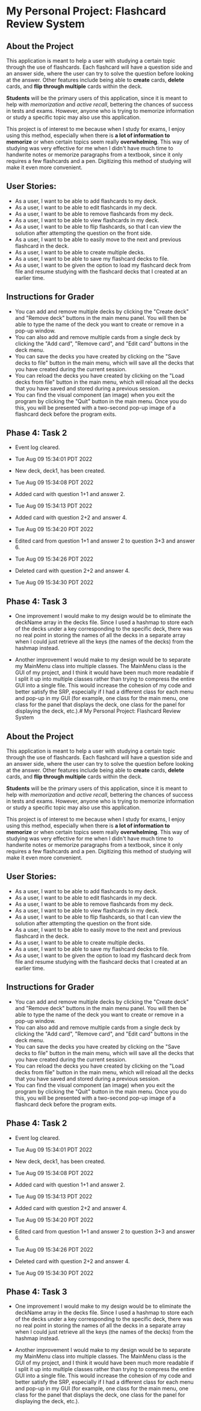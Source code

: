 # My Personal Project: Flashcard Review System

## About the Project

This application is meant to help a user with studying a certain topic through the use of flashcards.
Each flashcard will have a question side and an answer side, where the user can try to solve the
question before looking at the answer. Other features include being able to **create** cards, **delete** cards,
and **flip through multiple** cards within the deck.

**Students** will be the primary users of this application, since it is meant to help with _memorization_ and
_active recall_, bettering the chances of success in tests and exams. However, anyone who is trying to memorize
information or study a specific topic may also use this application.

This project is of interest to me because when I study for exams, I enjoy using this method, especially
when there is **a lot of information to memorize** or when certain topics seem really **overwhelming**. This way of
studying was very effective for me when I didn't have much time to handwrite notes or memorize paragraphs from
a textbook, since it only requires a few flashcards and a pen. Digitizing this method of studying will make
it even more convenient.

## User Stories:

- As a user, I want to be able to add flashcards to my deck.
- As a user, I want to be able to edit flashcards in my deck.
- As a user, I want to be able to remove flashcards from my deck.
- As a user, I want to be able to view flashcards in my deck.
- As a user, I want to be able to flip flashcards, so that I can view the solution after attempting the question on
  the front side.
- As a user, I want to be able to easily move to the next and previous flashcard in the deck.
- As a user, I want to be able to create multiple decks.
- As a user, I want to be able to save my flashcard decks to file.
- As a user, I want to be given the option to load my flashcard deck from file and resume studying with the flashcard
  decks that I created at an earlier time.

## Instructions for Grader

- You can add and remove multiple decks by clicking the "Create deck" and "Remove deck" buttons in the main menu panel.
  You will then be able to type the name of the deck you want to create or remove in a pop-up window.
- You can also add and remove multiple cards from a single deck by clicking the "Add card", "Remove card", and "Edit
  card" buttons in the deck menu.
- You can save the decks you have created by clicking on the "Save decks to file" button in the main menu, which will
  save all the decks that you have created during the current session.
- You can reload the decks you have created by clicking on the "Load decks from file" button in the main menu, which
  will reload all the decks that you have saved and stored during a previous session.
- You can find the visual component (an image) when you exit the program by clicking the "Quit" button in the main menu.
  Once you do this, you will be presented with a two-second pop-up image of a flashcard deck before the program exits.

## Phase 4: Task 2

- Event log cleared.
- Tue Aug 09 15:34:01 PDT 2022

- New deck, deck1, has been created.
- Tue Aug 09 15:34:08 PDT 2022

- Added card with question 1+1 and answer 2.
- Tue Aug 09 15:34:13 PDT 2022

- Added card with question 2+2 and answer 4.
- Tue Aug 09 15:34:20 PDT 2022

- Edited card from question 1+1 and answer 2 to question 3+3 and answer 6.
- Tue Aug 09 15:34:26 PDT 2022

- Deleted card with question 2+2 and answer 4.
- Tue Aug 09 15:34:30 PDT 2022

## Phase 4: Task 3

- One improvement I would make to my design would be to eliminate the deckName array in the decks file. Since I used a
  hashmap to store each of the decks under a key corresponding to the specific deck, there was no real point in storing
  the names of all the decks in a separate array when I could just retrieve all the keys (the names of the decks) from the
  hashmap instead.

- Another improvement I would make to my design would be to separate my MainMenu class into multiple classes. The
  MainMenu class is the GUI of my project, and I think it would have been much more readable if I split it up into
  multiple classes rather than trying to compress the entire GUI into a single file. This would increase the cohesion of
  my code and better satisfy the SRP, especially if I had a different class for each menu and pop-up in my GUI (for
  example, one class for the main menu, one class for the panel that displays the deck, one class for the panel for
  displaying the deck, etc.).# My Personal Project: Flashcard Review System

## About the Project

This application is meant to help a user with studying a certain topic through the use of flashcards.
Each flashcard will have a question side and an answer side, where the user can try to solve the
question before looking at the answer. Other features include being able to **create** cards, **delete** cards,
and **flip through multiple** cards within the deck.

**Students** will be the primary users of this application, since it is meant to help with _memorization_ and
_active recall_, bettering the chances of success in tests and exams. However, anyone who is trying to memorize
information or study a specific topic may also use this application.

This project is of interest to me because when I study for exams, I enjoy using this method, especially
when there is **a lot of information to memorize** or when certain topics seem really **overwhelming**. This way of
studying was very effective for me when I didn't have much time to handwrite notes or memorize paragraphs from
a textbook, since it only requires a few flashcards and a pen. Digitizing this method of studying will make
it even more convenient.

## User Stories:

- As a user, I want to be able to add flashcards to my deck.
- As a user, I want to be able to edit flashcards in my deck.
- As a user, I want to be able to remove flashcards from my deck.
- As a user, I want to be able to view flashcards in my deck.
- As a user, I want to be able to flip flashcards, so that I can view the solution after attempting the question on
  the front side.
- As a user, I want to be able to easily move to the next and previous flashcard in the deck.
- As a user, I want to be able to create multiple decks.
- As a user, I want to be able to save my flashcard decks to file.
- As a user, I want to be given the option to load my flashcard deck from file and resume studying with the flashcard
  decks that I created at an earlier time.

## Instructions for Grader

- You can add and remove multiple decks by clicking the "Create deck" and "Remove deck" buttons in the main menu panel.
  You will then be able to type the name of the deck you want to create or remove in a pop-up window.
- You can also add and remove multiple cards from a single deck by clicking the "Add card", "Remove card", and "Edit
  card" buttons in the deck menu.
- You can save the decks you have created by clicking on the "Save decks to file" button in the main menu, which will
  save all the decks that you have created during the current session.
- You can reload the decks you have created by clicking on the "Load decks from file" button in the main menu, which
  will reload all the decks that you have saved and stored during a previous session.
- You can find the visual component (an image) when you exit the program by clicking the "Quit" button in the main menu.
  Once you do this, you will be presented with a two-second pop-up image of a flashcard deck before the program exits.

## Phase 4: Task 2

- Event log cleared.
- Tue Aug 09 15:34:01 PDT 2022

- New deck, deck1, has been created.
- Tue Aug 09 15:34:08 PDT 2022

- Added card with question 1+1 and answer 2.
- Tue Aug 09 15:34:13 PDT 2022

- Added card with question 2+2 and answer 4.
- Tue Aug 09 15:34:20 PDT 2022

- Edited card from question 1+1 and answer 2 to question 3+3 and answer 6.
- Tue Aug 09 15:34:26 PDT 2022

- Deleted card with question 2+2 and answer 4.
- Tue Aug 09 15:34:30 PDT 2022

## Phase 4: Task 3

- One improvement I would make to my design would be to eliminate the deckName array in the decks file. Since I used a
  hashmap to store each of the decks under a key corresponding to the specific deck, there was no real point in storing
  the names of all the decks in a separate array when I could just retrieve all the keys (the names of the decks) from the
  hashmap instead.

- Another improvement I would make to my design would be to separate my MainMenu class into multiple classes. The
  MainMenu class is the GUI of my project, and I think it would have been much more readable if I split it up into
  multiple classes rather than trying to compress the entire GUI into a single file. This would increase the cohesion of
  my code and better satisfy the SRP, especially if I had a different class for each menu and pop-up in my GUI (for
  example, one class for the main menu, one class for the panel that displays the deck, one class for the panel for
  displaying the deck, etc.).
